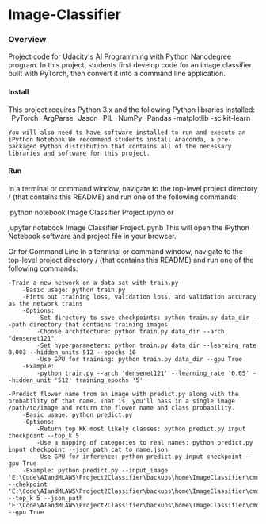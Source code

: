 # Image-Classifier

### Overview

Project code for Udacity's AI Programming with Python Nanodegree program. In this project, students first develop code for an image classifier built with PyTorch, then convert it into a command line application.

#### Install

This project requires Python 3.x and the following Python libraries installed:
    -PyTorch
    -ArgParse
    -Jason
    -PIL
    -NumPy
    -Pandas
    -matplotlib
    -scikit-learn 
    
    You will also need to have software installed to run and execute an iPython Notebook We recommend students install Anaconda, a pre-packaged Python distribution that contains all of the necessary libraries and software for this project.

#### Run

In a terminal or command window, navigate to the top-level project directory / (that contains this README) and run one of the following commands:

ipython notebook Image Classifier Project.ipynb or

jupyter notebook Image Classifier Project.ipynb This will open the iPython Notebook software and project file in your browser.

Or for Command Line In a terminal or command window, navigate to the top-level project directory / (that contains this README) and run one of the following commands:

    -Train a new network on a data set with train.py
        -Basic usage: python train.py
        -Pints out training loss, validation loss, and validation accuracy as the network trains
        -Options:
            -Set directory to save checkpoints: python train.py data_dir --path directory that contains training images
            -Choose architecture: python train.py data_dir --arch "densenet121"
            -Set hyperparameters: python train.py data_dir --learning_rate 0.003 --hidden_units 512 --epochs 10
            -Use GPU for training: python train.py data_dir --gpu True
        -Example:
            -python train.py --arch 'densenet121' --learning_rate '0.05' --hidden_unit '512' training_epochs '5'

    -Predict flower name from an image with predict.py along with the probability of that name. That is, you'll pass in a single image /path/to/image and return the flower name and class probability.
        -Basic usage: python predict.py
        -Options:
            -Return top KK most likely classes: python predict.py input checkpoint --top_k 5
            -Use a mapping of categories to real names: python predict.py input checkpoint --json_path cat_to_name.json
            -Use GPU for inference: python predict.py input checkpoint --gpu True
        -Example: python predict.py --input_image 'E:\Code\AIandMLAWS\Project2Classifier\backups\home\ImageClassifier\cmd\image_3010.jpg' --chekpoint 'E:\Code\AIandMLAWS\Project2Classifier\backups\home\ImageClassifier\cmd\model_checkpoint.pth' --top_k 5 --json_path 'E:\Code\AIandMLAWS\Project2Classifier\backups\home\ImageClassifier\cmd\cat_to_name.json' --gpu True
